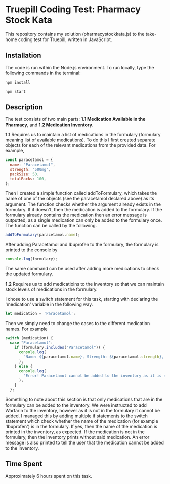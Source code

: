 # Truepill Coding Test: Pharmacy Stock Kata

This repository contains my solution (pharmacystockkata.js) to the take-home coding test for Truepill, written in JavaScript. 

## Installation

The code is run within the Node.js environment. To run locally, type the following commands in the terminal:
```bash
npm install
```
```bash
npm start
````

## Description

The test consists of two main parts: **1.1 Medication Available in the Pharmacy**, and **1.2 Medication Inventory**. 

**1.1** Requires us to maintain a list of medications in the formulary (formulary meaning list of available medications). To do this I first created separate objects for each of the relevant medications from the provided data. For example,
```javascript
const paracetamol = {
  name: "Paracetamol",
  strength: "500mg",
  packSize: 50,
  totalPacks: 100,
};
```
Then I created a simple function called addToFormulary, which takes the name of one of the objects (see the paracetamol declared above) as its argument. The function checks whether the argument already exists in the formulary. If it doesn't, then the medication is added to the formulary. If the formulary already contains the medication then an error message is outputted, as a single medication can only be added to the formulary once. The function can be called by the following.
```javascript
addToFormulary(paracetamol.name);
```
After adding Paracetamol and Ibuprofen to the formulary, the formulary is printed to the console by
```javascript
console.log(formulary);
```
The same command can be used after adding more medications to check the updated formulary.


**1.2** Requires us to add medicatioins to the inventory so that we can maintain stock levels of medications in the formulary.

I chose to use a switch statement for this task, starting with declaring the 'medication' variable in the following way.
```javascript
let medication = 'Paracetamol';
```
Then we simply need to change the cases to the different medication names. For example
```javascript
switch (medication) {
  case "Paracetamol":
    if (formulary.includes("Paracetamol")) {
      console.log(
        `Name: ${paracetamol.name}, Strength: ${paracetamol.strength}, Pack Size: ${paracetamol.packSize}, Total Packs: ${paracetamol.totalPacks}`
      );
    } else {
      console.log(
        "Error! Paracetamol cannot be added to the inventory as it is not in the formulary."
      );
    }
  };
```

Something to note about this section is that only medications that are in the formulary can be added to the inventory. We were instructed to add Warfarin to the inventory, however as it is not in the formulary it cannot be added. I managed this by adding multiple if statements to the switch statement which check whether the name of the medication (for example 'Ibuprofen') is in the formulary. If yes, then the name of the medication is printed in the inventory, as expected. If the medication is not in the formulary, then the inventory prints without said medication. An error message is also printed to tell the user that the medication cannot be added to the inventory.

## Time Spent

Approximately 6 hours spent on this task.

